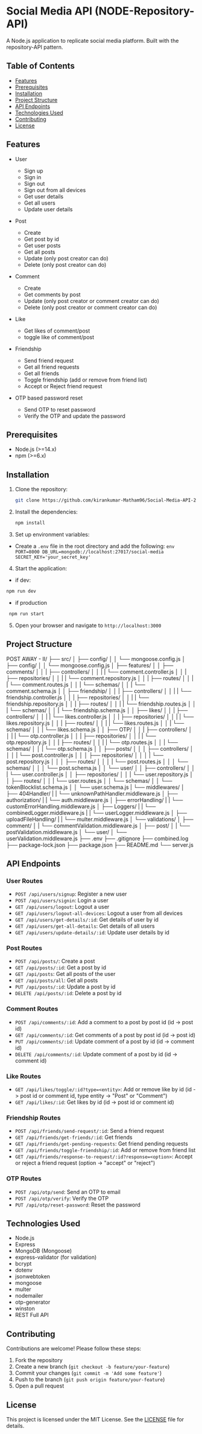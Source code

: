 # Social Media API (NODE-Repository-API)

A Node.js application to replicate social media platform. Built with the repository-API pattern.

## Table of Contents

- [Features](#features)
- [Prerequisites](#prerequisites)
- [Installation](#installation)
- [Project Structure](#project-structure)
- [API Endpoints](#api-endpoints)
- [Technologies Used](#technologies-used)
- [Contributing](#contributing)
- [License](#license)

## Features

- User

  - Sign up
  - Sign in
  - Sign out
  - Sign out from all devices
  - Get user details
  - Get all users
  - Update user details

- Post

  - Create
  - Get post by id
  - Get user posts
  - Get all posts
  - Update (only post creator can do)
  - Delete (only post creator can do)

- Comment

  - Create
  - Get comments by post
  - Update (only post creator or comment creator can do)
  - Delete (only post creator or comment creator can do)

- Like

  - Get likes of comment/post
  - toggle like of comment/post

- Friendship

  - Send friend request
  - Get all friend requests
  - Get all friends
  - Toggle friendship (add or remove from friend list)
  - Accept or Reject friend request

- OTP based password reset
  - Send OTP to reset password
  - Verify the OTP and update the password

## Prerequisites

- Node.js (>=14.x)
- npm (>=6.x)

## Installation

1. Clone the repository:

   ```bash
   git clone https://github.com/kirankumar-Matham96/Social-Media-API-2.git

   ```

2. Install the dependencies:
   ```bash
   npm install
   ```
3. Set up environment variables:

- Create a `.env` file in the root directory and add the following:
  `env
  PORT=8000
  DB_URL=mongodb://localhost:27017/social-media
  SECRET_KEY='your_secret_key'
`

4. Start the application:

- if dev:

```bash
npm run dev
```

- if production

```bash
 npm run start
```

5. Open your browser and navigate to `http://localhost:3000`

## Project Structure

POST AWAY - II/
├── src/
│ ├── config/
│ │ └── mongoose.config.js
│ ├── config/
│ │ └── mongoose.config.js
│ ├── features/
│ │ ├── comments/
│ │ | ├── controllers/
│ │ | | └── comment.controller.js
│ │ | ├── repositories/
│ │ | | └── comment.repository.js
│ │ | ├── routes/
│ │ | | └── comment.routes.js
│ │ | └── schemas/
│ │ |   └── comment.schema.js
│ │ ├── friendship/
│ │ | ├── controllers/
│ │ | | └── friendship.controller.js
│ │ | ├── repositories/
│ │ | | └── friendship.repository.js
│ │ | ├── routes/
│ │ | | └── friendship.routes.js
│ │ | └── schemas/
│ │ |   └── friendship.schema.js
│ │ ├── likes/
│ │ | ├── controllers/
│ │ | | └── likes.controller.js
│ │ | ├── repositories/
│ │ | | └── likes.repository.js
│ │ | ├── routes/
│ │ | | └── likes.routes.js
│ │ | └── schemas/
│ │ |   └── likes.schema.js
│ │ ├── OTP/
│ │ | ├── controllers/
│ │ | | └── otp.controller.js
│ │ | ├── repositories/
│ │ | | └── otp.repository.js
│ │ | ├── routes/
│ │ | | └── otp.routes.js
│ │ | └── schemas/
│ │ |   └── otp.schema.js
│ │ ├── posts/
│ │ │ ├── controllers/
│ │ │ | └── post.controller.js
│ │ │ ├── repositories/
│ │ │ | └── post.repository.js
│ │ │ ├── routes/
│ │ │ | └── post.routes.js
│ │ │ └── schemas/
│ │ │   └── post.schema.js
│ │ └── user/
│ │   ├── controllers/
│ │   | └── user.controller.js
│ │   ├── repositories/
│ │   | └── user.repository.js
│ │   ├── routes/
│ │   | └── user.routes.js
│ │   └── schemas/
│ │     └── tokenBlocklist.schema.js
│ │     └── user.schema.js
| └── middlewares/
│   ├── 404Handler/
|   | └── unknownPathHandler.middleware.js
│   ├── authorization/
|   | └── auth.middleware.js
│   ├── errorHandling/
|   | └── customErrorHandling.middleware.js
│   ├── Loggers/
|   | └── combinedLogger.middleware.js
|   | └── userLogger.middleware.js
│   ├── uploadFileHandling/
|   | └── multer.middleware.js
│   └── validations/
│     ├── comment/
│     | └── commentValidation.middleware.js
│     ├── post/
│     | └── postValidation.middleware.js
│     └── user/
│       └── userValidation.middleware.js
├── .env
├── .gitignore
├── combined.log
├── package-lock.json
├── package.json
├── README.md
└── server.js

## API Endpoints

### User Routes

- `POST /api/users/signup`: Register a new user
- `POST /api/users/signin`: Login a user
- `GET /api/users/logout`: Logout a user
- `GET /api/users/logout-all-devices`: Logout a user from all devices
- `GET /api/users/get-details/:id`: Get details of user by id
- `GET /api/users/get-all-details`: Get details of all users
- `GET /api/users/update-details/:id`: Update user details by id

### Post Routes

- `POST /api/posts/`: Create a post
- `GET /api/posts/:id`: Get a post by id
- `GET /api/posts`: Get all posts of the user
- `GET /api/posts/all`: Get all posts
- `PUT /api/posts/:id`: Update a post by id
- `DELETE /api/posts/:id`: Delete a post by id

### Comment Routes

- `POST /api/comments/:id`: Add a comment to a post by post id (id -> post id)
- `GET /api/comments/:id`: Get comments of a post by post id (id -> post id)
- `PUT /api/comments/:id`: Update comment of a post by id (id -> comment id)
- `DELETE /api/comments/:id`: Update comment of a post by id (id -> comment id)

### Like Routes

- `GET /api/likes/toggle/:id?type=<entity>`: Add or remove like by id (id -> post id or comment id, type entity -> "Post" or "Comment")
- `GET /api/likes/:id`: Get likes by id (id -> post id or comment id)

### Friendship Routes

- `POST /api/friends/send-request/:id`: Send a friend request
- `GET /api/friends/get-friends/:id`: Get friends
- `GET /api/friends/get-pending-requests`: Get friend pending requests
- `GET /api/friends/toggle-friendship/:id`: Add or remove from friend list
- `GET /api/friends/response-to-request/:id?response=<option>`: Accept or reject a friend request (option -> "accept" or "reject")

### OTP Routes

- `POST /api/otp/send`: Send an OTP to email
- `POST /api/otp/verify`: Verify the OTP
- `PUT /api/otp/reset-password`: Reset the password

## Technologies Used

- Node.js
- Express
- MongoDB (Mongoose)
- express-validator (for validation)
- bcrypt
- dotenv
- jsonwebtoken
- mongoose
- multer
- nodemailer
- otp-generator
- winston
- REST Full API

## Contributing

Contributions are welcome! Please follow these steps:

1. Fork the repository
2. Create a new branch (`git checkout -b feature/your-feature`)
3. Commit your changes (`git commit -m 'Add some feature'`)
4. Push to the branch (`git push origin feature/your-feature`)
5. Open a pull request

## License

This project is licensed under the MIT License. See the [LICENSE](LICENSE) file for details.
